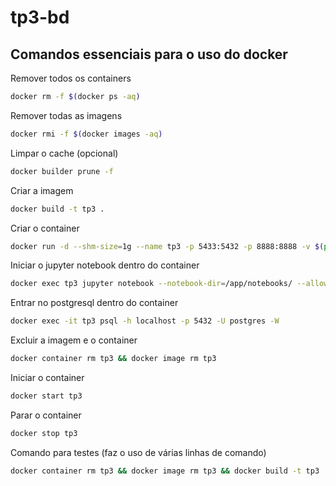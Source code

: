 # tp3-bd

## Comandos essenciais para o uso do docker

Remover todos os containers
```bash
docker rm -f $(docker ps -aq)
```

Remover todas as imagens
```bash
docker rmi -f $(docker images -aq)
```

Limpar o cache (opcional)
```bash
docker builder prune -f
```

Criar a imagem
```bash
docker build -t tp3 .
```

Criar o container
```bash
docker run -d --shm-size=1g --name tp3 -p 5433:5432 -p 8888:8888 -v $(pwd)/notebooks/:/app/notebooks -v $(pwd)/datadir/:/app/datadir tp3
```

Iniciar o jupyter notebook dentro do container
```bash
docker exec tp3 jupyter notebook --notebook-dir=/app/notebooks/ --allow-root --ip
```

Entrar no postgresql dentro do container
```bash
docker exec -it tp3 psql -h localhost -p 5432 -U postgres -W
```

Excluir a imagem e o container
```bash
docker container rm tp3 && docker image rm tp3
```

Iniciar o container 
```bash
docker start tp3
```

Parar o container
```bash
docker stop tp3
```

Comando para testes (faz o uso de várias linhas de comando)
```bash
docker container rm tp3 && docker image rm tp3 && docker build -t tp3 . && docker run -d --shm-size=1g --name tp3 -p 5433:5432 -p 8888:8888 -v $(pwd)/notebooks/:/app/notebooks -v $(pwd)/datadir/:/app/datadir tp3
```